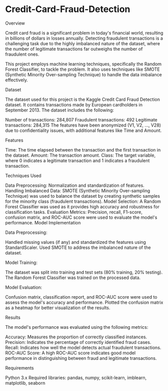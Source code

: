 # Credit-Card-Fraud-Detection
Overview

Credit card fraud is a significant problem in today's financial world, resulting in billions of dollars in losses annually. Detecting fraudulent transactions is a challenging task due to the highly imbalanced nature of the dataset, where the number of legitimate transactions far outweighs the number of fraudulent ones.

This project employs machine learning techniques, specifically the Random Forest Classifier, to tackle the problem. It also uses techniques like SMOTE (Synthetic Minority Over-sampling Technique) to handle the data imbalance effectively.

Dataset

The dataset used for this project is the Kaggle Credit Card Fraud Detection dataset. It contains transactions made by European cardholders in September 2013. The dataset includes the following:

Number of transactions: 284,807
Fraudulent transactions: 492
Legitimate transactions: 284,315
The features have been anonymized (V1, V2, ..., V28) due to confidentiality issues, with additional features like Time and Amount.

Features

Time: The time elapsed between the transaction and the first transaction in the dataset.
Amount: The transaction amount.
Class: The target variable, where 0 indicates a legitimate transaction and 1 indicates a fraudulent transaction.

Techniques Used

Data Preprocessing: Normalization and standardization of features.
Handling Imbalanced Data: SMOTE (Synthetic Minority Over-sampling Technique) was used to balance the dataset by creating synthetic samples for the minority class (fraudulent transactions).
Model Selection: A Random Forest Classifier was used as it provides high accuracy and robustness for classification tasks.
Evaluation Metrics: Precision, recall, F1-score, confusion matrix, and ROC-AUC score were used to evaluate the model's performance.
Model Implementation

Data Preprocessing:

Handled missing values (if any) and standardized the features using StandardScaler.
Used SMOTE to address the imbalanced nature of the dataset.

Model Training:

The dataset was split into training and test sets (80% training, 20% testing).
The Random Forest Classifier was trained on the processed data.

Model Evaluation:

Confusion matrix, classification report, and ROC-AUC score were used to assess the model's accuracy and performance.
Plotted the confusion matrix as a heatmap for better visualization of the results.

Results

The model's performance was evaluated using the following metrics:

Accuracy: Measures the proportion of correctly classified instances.
Precision: Indicates the percentage of correctly identified fraud cases.
Recall: Indicates how well the model detects actual fraudulent transactions.
ROC-AUC Score: A high ROC-AUC score indicates good model performance in distinguishing between fraud and legitimate transactions.

Requirements

Python 3.x
Required libraries: pandas, numpy, scikit-learn, imblearn, matplotlib, seaborn
